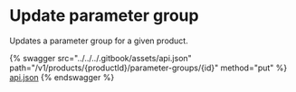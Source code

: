 # Update parameter group

Updates a parameter group for a given product.

{% swagger src="../../../.gitbook/assets/api.json" path="/v1/products/{productId}/parameter-groups/{id}" method="put" %}
[api.json](../../../.gitbook/assets/api.json)
{% endswagger %}
